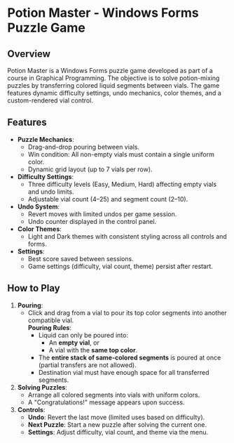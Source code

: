 # Potion Master - Windows Forms Puzzle Game

## Overview
Potion Master is a Windows Forms puzzle game developed as part of a course in Graphical Programming. The objective is to solve potion-mixing puzzles by transferring colored liquid segments between vials. The game features dynamic difficulty settings, undo mechanics, color themes, and a custom-rendered vial control.

## Features
- **Puzzle Mechanics**:
  - Drag-and-drop pouring between vials.
  - Win condition: All non-empty vials must contain a single uniform color.
  - Dynamic grid layout (up to 7 vials per row).
- **Difficulty Settings**:
  - Three difficulty levels (Easy, Medium, Hard) affecting empty vials and undo limits.
  - Adjustable vial count (4–25) and segment count (2–10).
- **Undo System**:
  - Revert moves with limited undos per game session.
  - Undo counter displayed in the control panel.
- **Color Themes**:
  - Light and Dark themes with consistent styling across all controls and forms.
- **Settings**:
  - Best score saved between sessions.
  - Game settings (difficulty, vial count, theme) persist after restart.


## How to Play
1. **Pouring**:
   - Click and drag from a vial to pour its top color segments into another compatible vial.  
   **Pouring Rules**:
     - Liquid can only be poured into:  
       - An **empty vial**, or  
       - A vial with the **same top color**.  
     - The **entire stack of same-colored segments** is poured at once (partial transfers are not allowed).  
     - Destination vial must have enough space for all transferred segments.
2. **Solving Puzzles**:
   - Arrange all colored segments into vials with uniform colors.
   - A "Congratulations!" message appears upon success.
3. **Controls**:
   - **Undo**: Revert the last move (limited uses based on difficulty).
   - **Next Puzzle**: Start a new puzzle after solving the current one.
   - **Settings**: Adjust difficulty, vial count, and theme via the menu.





